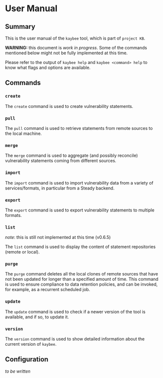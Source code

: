 # User Manual

## Summary

This is the user manual of the `kaybee` tool, which is part of `project KB`.

**WARNING:** this document is *work in progress*. Some of the commands
mentioned below might not be fully implemented at this time.

Please refer to the output of `kaybee help` and `kaybee <command> help` to
know what flags and options are available.

## Commands

### `create`

The `create` command is used to create vulnerability statements.

### `pull`

The `pull` command is used to retrieve statements from remote sources to the local machine.

### `merge`

The `merge` command is used to aggregate (and possibly reconcile)
vulnerability statements coming from different sources.

### `import`

The `import` command is used to import vulnerability data from a 
variety of services/formats, in particular from a Steady backend.

### `export`

The `export` command is used to export vulnerability statements to
multiple formats.

### `list`

*note*: this is still not implemented at this time (v0.6.5)

The `list` command is used to display the content of statement repositories (remote or local).


### `purge`

The `purge` command deletes all the local clones of remote sources that have not been
updated for longer than a specified amount of time. This command is used to ensure compliance
to data retention policies, and can be invoked, for example, as a recurrent scheduled job.

### `update`

The `update` command is used to check if a newer version of the tool is available, and if so, to update it.

### `version`

The `version` command is used to show detailed information about
the current version of `kaybee`.

## Configuration

*to be written*